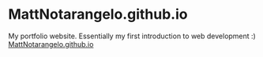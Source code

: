 # MattNotarangelo.github.io
My portfolio website. Essentially my first introduction to web development :)
[MattNotarangelo.github.io](https://mattnotarangelo.github.io)
